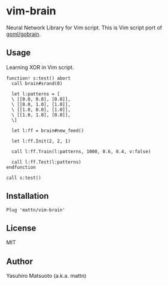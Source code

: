 # vim-brain

Neural Network Library for Vim script. This is Vim script port of [goml/gobrain](https://github.com/goml/gobrain).

## Usage

Learning XOR in Vim script.

```vim
function! s:test() abort
  call brain#srand(0)

  let l:patterns = [
  \ [[0.0, 0.0], [0.0]],
  \ [[0.0, 1.0], [1.0]],
  \ [[1.0, 0.0], [1.0]],
  \ [[1.0, 1.0], [0.0]],
  \]

  let l:ff = brain#new_feed()

  let l:ff.Init(2, 2, 1)

  call l:ff.Train(l:patterns, 1000, 0.6, 0.4, v:false)

  call l:ff.Test(l:patterns)
endfunction

call s:test()
```

## Installation

```vim
Plug 'mattn/vim-brain'
```

## License

MIT

## Author

Yasuhiro Matsuoto (a.k.a. mattn)
